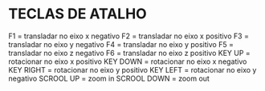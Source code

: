 # TECLAS DE ATALHO
F1 = transladar no eixo x negativo
F2 = transladar no eixo x positivo
F3 = transladar no eixo y negativo
F4 = transladar no eixo y positivo
F5 = transladar no eixo z negativo
F6 = transladar no eixo z positivo
KEY UP = rotacionar no eixo x positivo
KEY DOWN = rotacionar no eixo x negativo
KEY RIGHT = rotacionar no eixo y positivo
KEY LEFT = rotacionar no eixo y negativo
SCROOL UP = zoom in
SCROOL DOWN = zoom out
